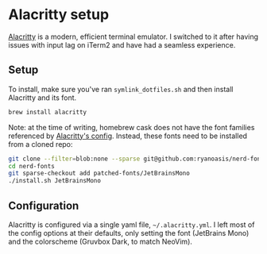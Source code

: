 # Alacritty setup

[Alacritty](https://alacritty.org/) is a modern, efficient terminal emulator. I
switched to it after having issues with input lag on iTerm2 and have had a
seamless experience.

## Setup

To install, make sure you've ran `symlink_dotfiles.sh` and then install
Alacritty and its font.

```bash
brew install alacritty
```

Note: at the time of writing, homebrew cask does not have the font families
referenced by [Alacritty's config](.config/alacritty/alacritty.yml). Instead,
these fonts need to be installed from a cloned repo:

```bash
git clone --filter=blob:none --sparse git@github.com:ryanoasis/nerd-fonts
cd nerd-fonts
git sparse-checkout add patched-fonts/JetBrainsMono
./install.sh JetBrainsMono
```

## Configuration

Alacritty is configured via a single yaml file, `~/.alacritty.yml`. I left most
of the config options at their defaults, only setting the font (JetBrains Mono)
and the colorscheme (Gruvbox Dark, to match NeoVim). 
